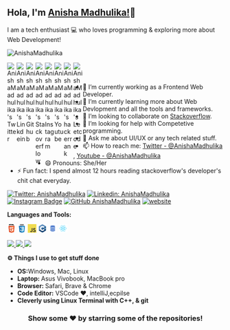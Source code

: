 ## Hola, I'm [Anisha Madhulika!](https://sigmarajput.github.io/Portfolio/)👋
I am a tech enthusiast 💻 who loves programming & exploring more about Web Development!

<p align="left"> <img src="https://komarev.com/ghpvc/?username=AnishaMadhulika&label=Profile views&color=green&style=plastic" alt="AnishaMadhulika" /> </p>
<a href="https://twitter.com/AnishaMadhulika">
  <img align="left" alt="AnishaMadhulika's Twitter" width="22px" src="https://cdn.jsdelivr.net/npm/simple-icons@v3/icons/twitter.svg" />
</a>
<a href="https://www.linkedin.com/in/anisha-madhulika-00000o1/">
  <img align="left" alt="AnishaMadhulika's Linkdein" width="22px" src="https://cdn.jsdelivr.net/npm/simple-icons@v3/icons/linkedin.svg" />
</a>
<a href="https://github.com/AnishaMadhulika/">
  <img align="left" alt="AnishaMadhulika's Github" width="22px" src="https://cdn.jsdelivr.net/npm/simple-icons@v3/icons/github.svg" />
</a>
<a href="https://stackoverflow.com/users/21593855/anisha-madhulika">
  <img align="left" alt="AnishaMadhulika's Stackoverflow" width="22px" src="https://cdn.jsdelivr.net/npm/simple-icons@v3/icons/stackoverflow.svg" />
</a>
<a href="https://instagram.com/_a_n_i_s_h_a_._?igshid=YmMyMTA2M2Y=">
  <img align="left" alt="AnishaMadhulika's Instagram" width="22px" src="https://cdn.jsdelivr.net/npm/simple-icons@v3/icons/instagram.svg" />
</a>
<a href="https://www.youtube.com/@anishamadhulika7658">
  <img align="left" alt="AnishaMadhulika's Youtube" width="22px" src="https://cdn.jsdelivr.net/npm/simple-icons@v3/icons/youtube.svg" />
</a>
<a href="https://www.hackerrank.com/AnishaMadhulika">
  <img align="left" alt="AnishaMadhulika's hackerrank" width="22px" src="https://cdn.jsdelivr.net/npm/simple-icons@v3/icons/hackerrank.svg" />
</a>
<a href="https://leetcode.com/anishamadhulika4051/">
  <img align="left" alt="AnishaMadhulika's Leetcode" width="22px" src="https://cdn.jsdelivr.net/npm/simple-icons@v3/icons/leetcode.svg" />
</a>
<br/>
<br/>


- 🔭 I’m currently working as a Frontend Web Developer.
- 🌱 I’m currently learning more about Web Devlopment and all the tools and frameworks.
- 👯 I’m looking to collaborate on [Stackoverflow](https://stackoverflow.com/users/21593855/anisha-madhulika).
- 🤔 I’m looking for help with Competetive programming.
- 💬 Ask me about UI/UX or any tech related stuff.
- 📫 How to reach me: [Twitter - @AnishaMadhulika](https://twitter.com/AnishaMadhulika) , [Youtube - @AnishaMadhulika](https://www.youtube.com/@anishamadhulika7658)
- 😄 Pronouns: She/Her    
- ⚡ Fun fact: I spend almost 12 hours reading stackoverflow's developer's chit chat everyday.        
           
 
[![Twitter: AnishaMadhulika](https://img.shields.io/twitter/follow/AnishaMadhulika?style=social)](https://twitter.com/AnishaMadhulika)
[![Linkedin: AnishaMadhulika](https://img.shields.io/badge/-AnishaMadhulika-blue?style=flat-square&logo=Linkedin&logoColor=white&link=https://www.linkedin.com/in/anisha-madhulika-a93a83225/)](https://www.linkedin.com/in/anisha-madhulika-a93a83225/)
[![Instagram Badge](https://img.shields.io/badge/-Instagram-e4405f?style=flat-square&logo=Instagram&logoColor=white)](https://instagram.com/_a_n_i_s_h_a_._?igshid=YmMyMTA2M2Y=/) 
[![GitHub AnishaMadhulika](https://img.shields.io/github/followers/AnishaMadhulika?label=follow&style=social)](https://github.com/AnishaMahdulika)
[![website](https://img.shields.io/badge/Portfolio-SigmaRajput.tech-2648ff?style=flat-square&logo=google-chrome)](https://sigmarajput.github.io/Portfolio/)

**Languages and Tools:**  

<code><img height="20" src="https://raw.githubusercontent.com/github/explore/80688e429a7d4ef2fca1e82350fe8e3517d3494d/topics/html/html.png"></code>
<code><img height="20" src="https://raw.githubusercontent.com/github/explore/80688e429a7d4ef2fca1e82350fe8e3517d3494d/topics/css/css.png"></code>
<code><img height="20" src="https://raw.githubusercontent.com/github/explore/80688e429a7d4ef2fca1e82350fe8e3517d3494d/topics/javascript/javascript.png"></code>
<code><img height="20" src="https://raw.githubusercontent.com/github/explore/80688e429a7d4ef2fca1e82350fe8e3517d3494d/topics/cpp/cpp.png"></code>
<code><img height="20" src="https://raw.githubusercontent.com/github/explore/80688e429a7d4ef2fca1e82350fe8e3517d3494d/topics/sql/sql.png"></code>
<code><img height="20" src="https://raw.githubusercontent.com/github/explore/80688e429a7d4ef2fca1e82350fe8e3517d3494d/topics/react/react.png"></code>   

<a href="https://github.com/AnishaMadhulika">
<img height="115em"src="https://github-readme-stats.vercel.app/api?username=AnishaMadhulika&show_icons=true&theme=algolia&include_all_commits=true&count_private=true"/>
<img height="115em" src="https://github-readme-stats-eight-theta.vercel.app/api/top-langs/?username=AnishaMadhulika&layout=compact&langs_count=6&theme=algolia"/>
<img height="115em" src="https://github-readme-streak-stats.herokuapp.com/?user=AnishaMadhulika&show_icons=true&locale=en&layout=compact&theme=algolia&line_height=0"/>
</a>



  <b>⚙️ Things I use to get stuff done</b></summary>
  	<ul>
  	    <li><b>OS:</b>Windows, Mac, Linux</li>
	    <li><b>Laptop: </b> Asus Vivobook, MacBook pro</li>
  	    <li><b>Browser: </b> Safari, Brave & Chrome</li>
	    <li><b>Code Editor:</b> VSCode ❤, intelliJ,ecpilse </li>
            <li><b>Cleverly using Linux Terminal with C++, & git</li>
	</ul>	

<div align="center">

### Show some ❤️ by starring some of the repositories!

</div>


